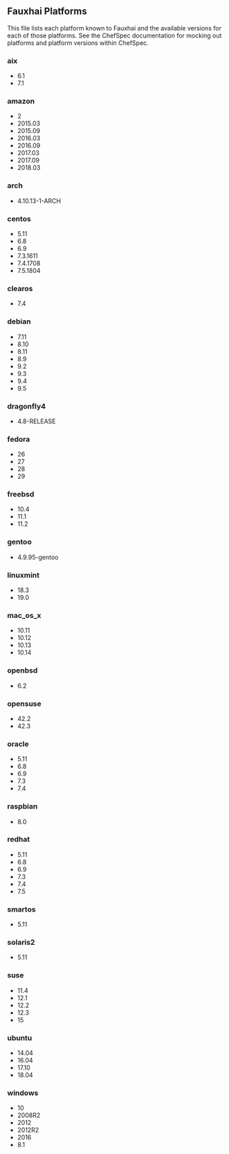 ## Fauxhai Platforms

This file lists each platform known to Fauxhai and the available versions for each of those platforms. See the ChefSpec documentation for mocking out platforms and platform versions within ChefSpec.

### aix

  - 6.1
  - 7.1

### amazon

  - 2
  - 2015.03
  - 2015.09
  - 2016.03
  - 2016.09
  - 2017.03
  - 2017.09
  - 2018.03

### arch

  - 4.10.13-1-ARCH

### centos

  - 5.11
  - 6.8
  - 6.9
  - 7.3.1611
  - 7.4.1708
  - 7.5.1804

### clearos

  - 7.4

### debian

  - 7.11
  - 8.10
  - 8.11
  - 8.9
  - 9.2
  - 9.3
  - 9.4
  - 9.5

### dragonfly4

  - 4.8-RELEASE

### fedora

  - 26
  - 27
  - 28
  - 29

### freebsd

  - 10.4
  - 11.1
  - 11.2

### gentoo

  - 4.9.95-gentoo

### linuxmint

  - 18.3
  - 19.0

### mac_os_x

  - 10.11
  - 10.12
  - 10.13
  - 10.14

### openbsd

  - 6.2

### opensuse

  - 42.2
  - 42.3

### oracle

  - 5.11
  - 6.8
  - 6.9
  - 7.3
  - 7.4

### raspbian

  - 8.0

### redhat

  - 5.11
  - 6.8
  - 6.9
  - 7.3
  - 7.4
  - 7.5

### smartos

  - 5.11

### solaris2

  - 5.11

### suse

  - 11.4
  - 12.1
  - 12.2
  - 12.3
  - 15

### ubuntu

  - 14.04
  - 16.04
  - 17.10
  - 18.04

### windows

  - 10
  - 2008R2
  - 2012
  - 2012R2
  - 2016
  - 8.1
